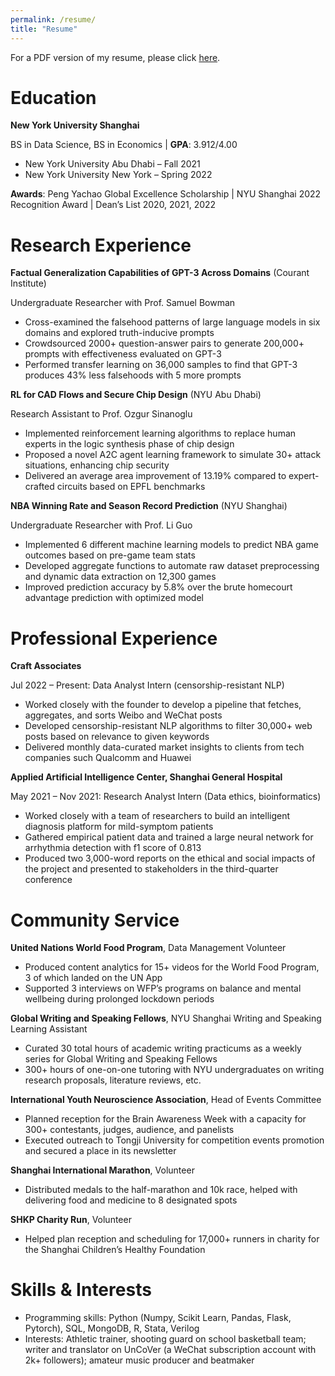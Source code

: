 ```yaml
---
permalink: /resume/
title: "Resume"
---
```



For a PDF version of my resume, please click [here](/files/Dennis_Hu_Resume_1101.pdf).


Education
======
**New York University Shanghai**      

BS in Data Science, BS in Economics | **GPA**: 3.912/4.00	
* New York University Abu Dhabi – Fall 2021	
* New York University New York – Spring 2022	

**Awards**: Peng Yachao Global Excellence Scholarship | NYU Shanghai 2022 Recognition Award | Dean’s List 2020, 2021, 2022

Research Experience
======
**Factual Generalization Capabilities of GPT-3 Across Domains** (Courant Institute)

Undergraduate Researcher with Prof. Samuel Bowman                                                
* Cross-examined the falsehood patterns of large language models in six domains and explored truth-inducive prompts
*	Crowdsourced 2000+ question-answer pairs to generate 200,000+ prompts with effectiveness evaluated on GPT-3
*	Performed transfer learning on 36,000 samples to find that GPT-3 produces 43% less falsehoods with 5 more prompts 

**RL for CAD Flows and Secure Chip Design** (NYU Abu Dhabi)	

Research Assistant to Prof. Ozgur Sinanoglu	                                                    
*	Implemented reinforcement learning algorithms to replace human experts in the logic synthesis phase of chip design
*	Proposed a novel A2C agent learning framework to simulate 30+ attack situations, enhancing chip security 
*	Delivered an average area improvement of 13.19% compared to expert-crafted circuits based on EPFL benchmarks

**NBA Winning Rate and Season Record Prediction** (NYU Shanghai)

Undergraduate Researcher with Prof. Li Guo	                                                     
*	Implemented 6 different machine learning models to predict NBA game outcomes based on pre-game team stats 
*	Developed aggregate functions to automate raw dataset preprocessing and dynamic data extraction on 12,300 games
*	Improved prediction accuracy by 5.8% over the brute homecourt advantage prediction with optimized model

Professional Experience
======
**Craft Associates**

Jul 2022 – Present: Data Analyst Intern (censorship-resistant NLP)	

*	Worked closely with the founder to develop a pipeline that fetches, aggregates, and sorts Weibo and WeChat posts
*	Developed censorship-resistant NLP algorithms to filter 30,000+ web posts based on relevance to given keywords
*	Delivered monthly data-curated market insights to clients from tech companies such Qualcomm and Huawei 

**Applied Artificial Intelligence Center, Shanghai General Hospital**

May 2021 – Nov 2021: Research Analyst Intern (Data ethics, bioinformatics)	

*	Worked closely with a team of researchers to build an intelligent diagnosis platform for mild-symptom patients
*	Gathered empirical patient data and trained a large neural network for arrhythmia detection with f1 score of 0.813
*	Produced two 3,000-word reports on the ethical and social impacts of the project and presented to stakeholders in the third-quarter conference

Community Service
======
**United Nations World Food Program**, Data Management Volunteer	

*	Produced content analytics for 15+ videos for the World Food Program, 3 of which landed on the UN App
*	Supported 3 interviews on WFP’s programs on balance and mental wellbeing during prolonged lockdown periods

**Global Writing and Speaking Fellows**, NYU Shanghai Writing and Speaking Learning Assistant

*	Curated 30 total hours of academic writing practicums as a weekly series for Global Writing and Speaking Fellows
*	300+ hours of one-on-one tutoring with NYU undergraduates on writing research proposals, literature reviews, etc.

**International Youth Neuroscience Association**, Head of Events Committee	

*	Planned reception for the Brain Awareness Week with a capacity for 300+ contestants, judges, audience, and panelists
*	Executed outreach to Tongji University for competition events promotion and secured a place in its newsletter

**Shanghai International Marathon**, Volunteer	

*	Distributed medals to the half-marathon and 10k race, helped with delivering food and medicine to 8 designated spots

**SHKP Charity Run**, Volunteer								            					
*	Helped plan reception and scheduling for 17,000+ runners in charity for the Shanghai Children’s Healthy Foundation

Skills & Interests
======
*	Programming skills: Python (Numpy, Scikit Learn, Pandas, Flask, Pytorch), SQL, MongoDB, R, Stata, Verilog
*	Interests: Athletic trainer, shooting guard on school basketball team; writer and translator on UnCoVer (a WeChat subscription account with 2k+ followers); amateur music producer and beatmaker




